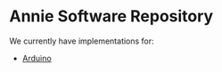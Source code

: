 # Annie Software Repository

We currently have implementations for:

- [Arduino](arduino/README.md)

